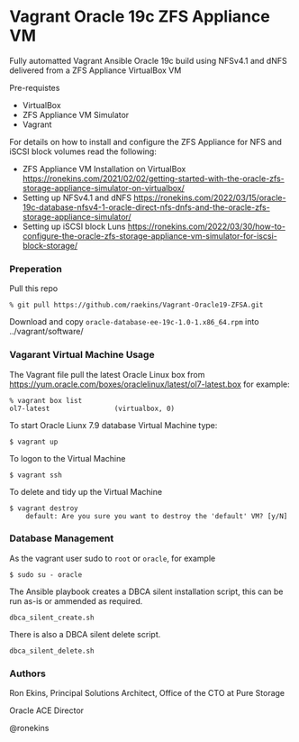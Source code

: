 # Vagrant Oracle 19c ZFS Appliance VM
Fully automatted Vagrant Ansible Oracle 19c build using NFSv4.1 and dNFS delivered from a ZFS Appliance VirtualBox VM

Pre-requistes
- VirtualBox
- ZFS Appliance VM Simulator
- Vagrant

For details on how to install and configure the ZFS Appliance for NFS and iSCSI block volumes read the following:
- ZFS Appliance VM Installation on VirtualBox https://ronekins.com/2021/02/02/getting-started-with-the-oracle-zfs-storage-appliance-simulator-on-virtualbox/ 
- Setting up NFSv4.1 and dNFS https://ronekins.com/2022/03/15/oracle-19c-database-nfsv4-1-oracle-direct-nfs-dnfs-and-the-oracle-zfs-storage-appliance-simulator/
- Setting up iSCSI block Luns https://ronekins.com/2022/03/30/how-to-configure-the-oracle-zfs-storage-appliance-vm-simulator-for-iscsi-block-storage/ 

### Preperation
Pull this repo
```
% git pull https://github.com/raekins/Vagrant-Oracle19-ZFSA.git
```
Download and copy `oracle-database-ee-19c-1.0-1.x86_64.rpm` into ../vagrant/software/

### Vagarant Virtual Machine Usage
The Vagrant file pull the latest Oracle Linux box from https://yum.oracle.com/boxes/oraclelinux/latest/ol7-latest.box for example:
```
% vagrant box list
ol7-latest                (virtualbox, 0)
```
To start Oracle Liunx 7.9 database Virtual Machine type:
```
$ vagrant up
```
To logon to the Virtual Machine
```
$ vagrant ssh
```
To delete and tidy up the Virtual Machine
```
$ vagrant destroy
    default: Are you sure you want to destroy the 'default' VM? [y/N] 
```
### Database Management
As the vagrant user sudo to `root` or `oracle`, for example
```
$ sudo su - oracle
```
The Ansible playbook creates a DBCA silent installation script, this can be run as-is or ammended as required.
```
dbca_silent_create.sh
```
There is also a DBCA silent delete script.
```
dbca_silent_delete.sh
```
### Authors
Ron Ekins, Principal Solutions Architect, Office of the CTO at Pure Storage

Oracle ACE Director

@ronekins

